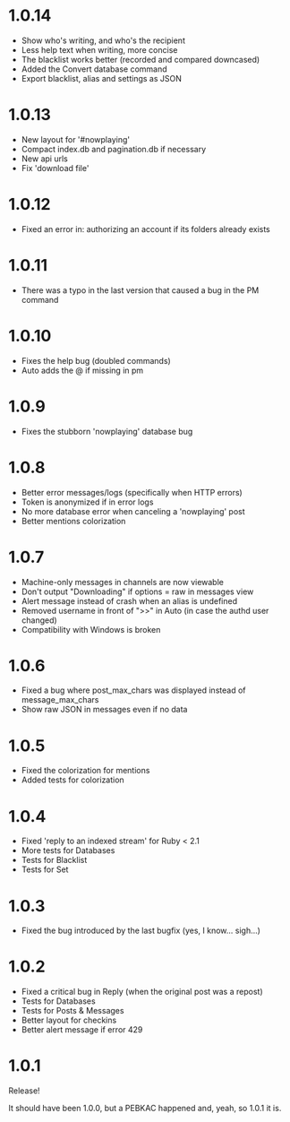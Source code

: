 # 1.0.14

- Show who's writing, and who's the recipient
- Less help text when writing, more concise
- The blacklist works better (recorded and compared downcased)
- Added the Convert database command
- Export blacklist, alias and settings as JSON

# 1.0.13

- New layout for '#nowplaying'
- Compact index.db and pagination.db if necessary
- New api urls
- Fix 'download file'

# 1.0.12

- Fixed an error in: authorizing an account if its folders already exists

# 1.0.11

- There was a typo in the last version that caused a bug in the PM command

# 1.0.10

- Fixes the help bug (doubled commands)
- Auto adds the @ if missing in pm

# 1.0.9

- Fixes the stubborn 'nowplaying' database bug

# 1.0.8

- Better error messages/logs (specifically when HTTP errors)
- Token is anonymized if in error logs
- No more database error when canceling a 'nowplaying' post
- Better mentions colorization

# 1.0.7

- Machine-only messages in channels are now viewable
- Don't output "Downloading" if options = raw in messages view
- Alert message instead of crash when an alias is undefined
- Removed username in front of ">>" in Auto (in case the authd user changed)
- Compatibility with Windows is broken

# 1.0.6

- Fixed a bug where post_max_chars was displayed instead of message_max_chars
- Show raw JSON in messages even if no data

# 1.0.5

- Fixed the colorization for mentions
- Added tests for colorization

# 1.0.4

- Fixed 'reply to an indexed stream' for Ruby < 2.1
- More tests for Databases
- Tests for Blacklist
- Tests for Set

# 1.0.3

- Fixed the bug introduced by the last bugfix (yes, I know... sigh...)

# 1.0.2

- Fixed a critical bug in Reply (when the original post was a repost)
- Tests for Databases
- Tests for Posts & Messages
- Better layout for checkins
- Better alert message if error 429

# 1.0.1

Release!

It should have been 1.0.0, but a PEBKAC happened and, yeah, so 1.0.1 it is.
